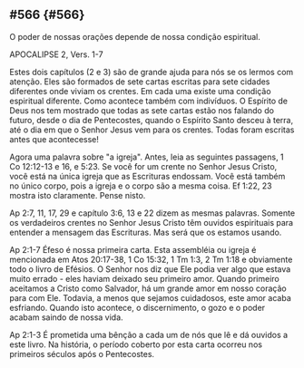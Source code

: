 ## #566 {#566}

O poder de nossas orações depende de nossa condição espiritual.

APOCALIPSE 2, Vers. 1-7

Estes dois capítulos (2 e 3) são de grande ajuda para nós se os lermos com atenção. Eles são formados de sete cartas escritas para sete cidades diferentes onde viviam os crentes. Em cada uma existe uma condição espiritual diferente. Como acontece também com indivíduos. O Espírito de Deus nos tem mostrado que todas as sete cartas estão nos falando do futuro, desde o dia de Pentecostes, quando o Espírito Santo desceu à terra, até o dia em que o Senhor Jesus vem para os crentes. Todas foram escritas antes que acontecesse!

Agora uma palavra sobre &quot;a igreja&quot;. Antes, leia as seguintes passagens, 1 Co 12:12-13 e 16, e 5:23\. Se você for um crente no Senhor Jesus Cristo, você está na única igreja que as Escrituras endossam. Você está também no único corpo, pois a igreja e o corpo são a mesma coisa. Ef 1:22, 23 mostra isto claramente. Pense nisto.

Ap 2:7, 11, 17, 29 e capítulo 3:6, 13 e 22 dizem as mesmas palavras. Somente os verdadeiros crentes no Senhor Jesus Cristo têm ouvidos espirituais para entender a mensagem das Escrituras. Mas será que os estamos usando.

Ap 2:1-7 Éfeso é nossa primeira carta. Esta assembléia ou igreja é mencionada em Atos 20:17-38, 1 Co 15:32, 1 Tm 1:3, 2 Tm 1:18 e obviamente todo o livro de Efésios. O Senhor nos diz que Ele podia ver algo que estava muito errado - eles haviam deixado seu primeiro amor. Quando primeiro aceitamos a Cristo como Salvador, há um grande amor em nosso coração para com Ele. Todavia, a menos que sejamos cuidadosos, este amor acaba esfriando. Quando isto acontece, o discernimento, o gozo e o poder acabam saindo de nossa vida.

Ap 2:1-3 É prometida uma bênção a cada um de nós que lê e dá ouvidos a este livro. Na história, o período coberto por esta carta ocorreu nos primeiros séculos após o Pentecostes.